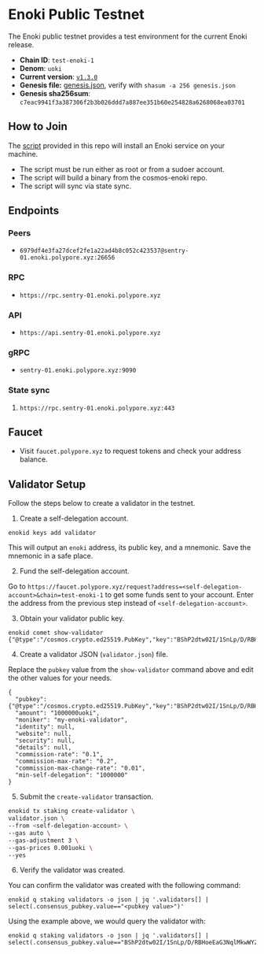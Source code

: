
# Enoki Public Testnet

The Enoki public testnet provides a test environment for the current Enoki release.

* **Chain ID**: `test-enoki-1`
* **Denom**: `uoki`
* **Current version**: [`v1.3.0`](https://github.com/hyphacoop/cosmos-enoki/releases/tag/v1.3.0-rc0)
* **Genesis file:**  [genesis.json](genesis.json), verify with `shasum -a 256 genesis.json`
* **Genesis sha256sum**: `c7eac9941f3a387306f2b3b026ddd7a887ee351b60e254828a6268068ea03701`

## How to Join

The [script](./join-enoki.sh) provided in this repo will install an Enoki service on your machine.
* The script must be run either as root or from a sudoer account.
* The script will build a binary from the cosmos-enoki repo.
* The script will sync via state sync.

## Endpoints

### Peers

* `6979df4e3fa27dcef2fe1a22ad4b8c052c423537@sentry-01.enoki.polypore.xyz:26656`

### RPC

* `https://rpc.sentry-01.enoki.polypore.xyz`

### API

* `https://api.sentry-01.enoki.polypore.xyz`

### gRPC

* `sentry-01.enoki.polypore.xyz:9090`

### State sync

1. `https://rpc.sentry-01.enoki.polypore.xyz:443`

## Faucet

* Visit `faucet.polypore.xyz` to request tokens and check your address balance.

## Validator Setup

Follow the steps below to create a validator in the testnet.

1. Create a self-delegation account.
```
enokid keys add validator
```
This will output an `enoki` address, its public key, and a mnemonic. Save the mnemonic in a safe place.

2. Fund the self-delegation account.
   
Go to `https://faucet.polypore.xyz/request?address=<self-delegation-account>&chain=test-enoki-1` to get some funds sent to your account. Enter the address from the previous step instead of `<self-delegation-account>`.

3. Obtain your validator public key.
```
enokid comet show-validator
{"@type":"/cosmos.crypto.ed25519.PubKey","key":"BShP2dtw02I/1SnLp/D/RBHoeEaG3NqlMkwWYZOqcug="}
```

4. Create a validator JSON (`validator.json`) file.

Replace the `pubkey` value from the `show-validator` command above and edit the other values for your needs.
```
{
  "pubkey": {"@type":"/cosmos.crypto.ed25519.PubKey","key":"BShP2dtw02I/1SnLp/D/RBHoeEaG3NqlMkwWYZOqcug="},
  "amount": "1000000uoki",
  "moniker": "my-enoki-validator",
  "identity": null,
  "website": null,
  "security": null,
  "details": null,
  "commission-rate": "0.1",
  "commission-max-rate": "0.2",
  "commission-max-change-rate": "0.01",
  "min-self-delegation": "1000000"
}
```

5. Submit the `create-validator` transaction.

```bash
enokid tx staking create-validator \
validator.json \
--from <self-delegation-account> \
--gas auto \
--gas-adjustment 3 \
--gas-prices 0.001uoki \
--yes
```

6. Verify the validator was created.

You can confirm the validator was created with the following command:
```
enokid q staking validators -o json | jq '.validators[] | select(.consensus_pubkey.value=="<pubkey value>")'
```
Using the example above, we would query the validator with:
```
enokid q staking validators -o json | jq '.validators[] | select(.consensus_pubkey.value=="BShP2dtw02I/1SnLp/D/RBHoeEaG3NqlMkwWYZOqcug=")'
```
